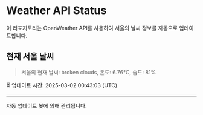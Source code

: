 
# Weather API Status

이 리포지토리는 OpenWeather API를 사용하여 서울의 날씨 정보를 자동으로 업데이트합니다.

## 현재 서울 날씨
> 서울의 현재 날씨: broken clouds, 온도: 6.76°C, 습도: 81%

⏳ 업데이트 시간: 2025-03-02 00:43:03 (UTC)

---
자동 업데이트 봇에 의해 관리됩니다.
